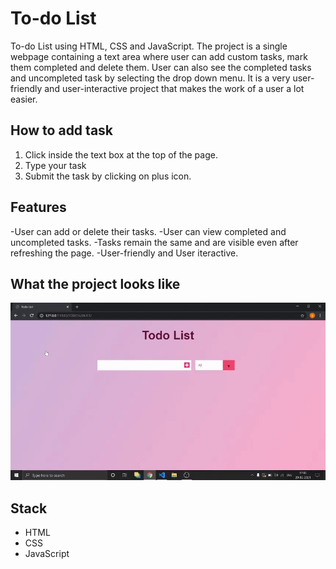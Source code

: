 # To-do List
To-do List using HTML, CSS and JavaScript.
The project is a single webpage containing a text area where user can add custom tasks, mark them completed and delete them.
User can also see the completed tasks and uncompleted task by selecting the drop down menu.
It is a very user-friendly and user-interactive project that makes the work of a user a lot easier.

## How to add task
1. Click inside the text box at the top of the page. 
2. Type your task
3. Submit the task by clicking on plus icon.

## Features
-User can add or delete their tasks.
-User can view completed and uncompleted tasks.
-Tasks remain the same and are visible even after refreshing the page.
-User-friendly and User iteractive.

## What the project looks like
![to-do list page](https://github.com/sejalxz/To-do-List/blob/main/media/To-do-List.gif)

## Stack
- HTML
- CSS
- JavaScript
